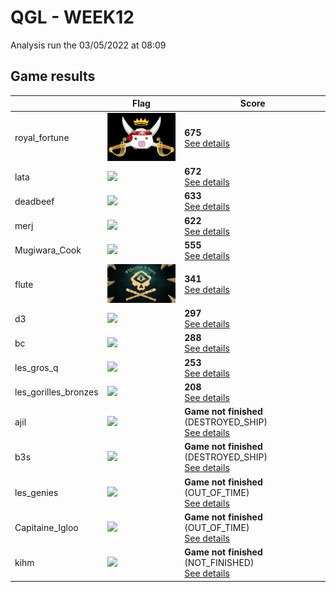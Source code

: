 # QGL - WEEK12

Analysis run the 03/05/2022 at 08:09

## Game results

||Flag|Score|
|--|--|--|
|royal_fortune|<img src="../flags/royal_fortune.png" width="150" height="" />|**675**<br>[See details](./pool-17)|
|lata|<img src="../flags/lata.png" width="150" height="" />|**672**<br>[See details](./pool-18)|
|deadbeef|<img src="../flags/deadbeef.png" width="150" height="" />|**633**<br>[See details](./pool-16)|
|merj|<img src="../flags/merj.png" width="150" height="" />|**622**<br>[See details](./pool-10)|
|Mugiwara_Cook|<img src="../flags/Mugiwara_Cook.png" width="150" height="" />|**555**<br>[See details](./pool-11)|
|flute|<img src="../flags/flute.png" width="150" height="" />|**341**<br>[See details](./pool-7)|
|d3|<img src="../flags/d3.png" width="150" height="" />|**297**<br>[See details](./pool-21)|
|bc|<img src="../flags/bc.png" width="150" height="" />|**288**<br>[See details](./pool-8)|
|les_gros_q|<img src="../flags/les_gros_q.png" width="150" height="" />|**253**<br>[See details](./pool-21)|
|les_gorilles_bronzes|<img src="../flags/les_gorilles_bronzes.png" width="150" height="" />|**208**<br>[See details](./pool-2)|
|ajil|<img src="../flags/ajil.png" width="150" height="" />|**Game not finished** (DESTROYED_SHIP)<br>[See details](./pool-12)|
|b3s|<img src="../flags/b3s.png" width="150" height="" />|**Game not finished** (DESTROYED_SHIP)<br>[See details](./pool-13)|
|les_genies|<img src="../flags/les_genies.png" width="150" height="" />|**Game not finished** (OUT_OF_TIME)<br>[See details](./pool-23)|
|Capitaine_Igloo|<img src="../flags/Capitaine_Igloo.png" width="150" height="" />|**Game not finished** (OUT_OF_TIME)<br>[See details](./pool-14)|
|kihm|<img src="../flags/kihm.png" width="150" height="" />|**Game not finished** (NOT_FINISHED)<br>[See details](./pool-19)|
